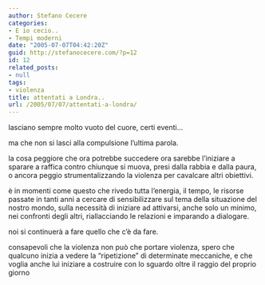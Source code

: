 ```yaml
---
author: Stefano Cecere
categories:
- E io cecio..
- Tempi moderni
date: "2005-07-07T04:42:20Z"
guid: http://stefanocecere.com/?p=12
id: 12
related_posts:
- null
tags:
- violenza
title: attentati a Londra..
url: /2005/07/07/attentati-a-londra/
---
```


lasciano sempre molto vuoto del cuore, certi eventi&#8230;

ma che non si lasci alla compulsione l&#8217;ultima parola.

la cosa peggiore che ora potrebbe succedere ora sarebbe l&#8217;iniziare a sparare a raffica contro chiunque si muova, presi dalla rabbia e dalla paura, o ancora peggio strumentalizzando la violenza per cavalcare altri obiettivi.

&#xe8; in momenti come questo che rivedo tutta l&#8217;energia, il tempo, le risorse passate in tanti anni a cercare di sensibilizzare sul tema della situazione del nostro mondo, sulla necessit&#xe0; di iniziare ad attivarsi, anche solo un minimo, nei confronti degli altri, riallacciando le relazioni e imparando a dialogare.

noi si continuer&#xe0; a fare quello che c&#8217;&#xe8; da fare.
  
consapevoli che la violenza non pu&#xf2; che portare violenza, spero che qualcuno inizia a vedere la &#8220;ripetizione&#8221; di determinate meccaniche, e che voglia anche lui iniziare a costruire con lo sguardo oltre il raggio del proprio giorno